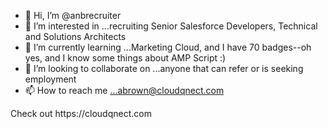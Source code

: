 - 👋 Hi, I’m @anbrecruiter
- 👀 I’m interested in ...recruiting Senior Salesforce Developers, Technical and Solutions Architects
- 🌱 I’m currently learning ...Marketing Cloud, and I have 70 badges--oh yes, and I know some things about AMP Script :)
- 💞️ I’m looking to collaborate on ...anyone that can refer or is seeking employment
- 📫 How to reach me ...abrown@cloudqnect.com

<!---
anbrecruiter/anbrecruiter is a ✨ special ✨ repository because its `README.md` (this file) appears on your GitHub profile.
You can click the Preview link to take a look at your changes.
---> Check out https://cloudqnect.com

